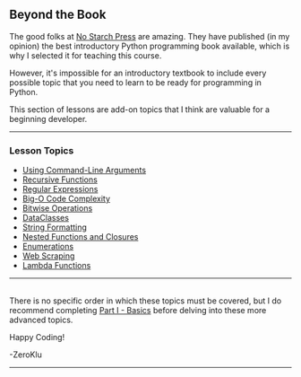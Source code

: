 ## Beyond the Book

The good folks at [No Starch Press](https://nostarch.com/) are amazing. They
have published (in my opinion) the best introductory Python programming book
available, which is why I selected it for teaching this course.

However, it's impossible for an introductory textbook to include every
possible topic that you need to learn to be ready for programming in Python.

This section of lessons are add-on topics that I think are valuable for a
beginning developer.

---

### Lesson Topics

* [Using Command-Line Arguments](./S01_Command_Line_Arguments/01_command_args.md)
* [Recursive Functions](./S02_Recursion/01_recursion.md)
* [Regular Expressions](./S03_Regular_Expressions/01_regular_expressions.md)
* [Big-O Code Complexity](./S04_Big_O_Complexity/00_understanding_big_o.md)
* [Bitwise Operations](./S05_Bitwise_Operations/00_warning.md)
* [DataClasses](./S06_DataClasses/00_intro.md)
* [String Formatting](./S07_String_Formatting/00_string_formatting.md)
* [Nested Functions and Closures](./S08_Closures/01_nested_functions.md)
* [Enumerations](./S09_Enumerations/01_enums.md)
* [Web Scraping](./S10_Web_Scraping/00_web_scraping.md)
* [Lambda Functions](./S11_Lambdas/01_lambda_functions.md)

---

<br>There is no specific order in which these topics must be covered, but I do
recommend completing [Part I - Basics](../Part%20I%20-%20Basics/) before
delving into these more advanced topics.

Happy Coding!

-ZeroKlu

---
